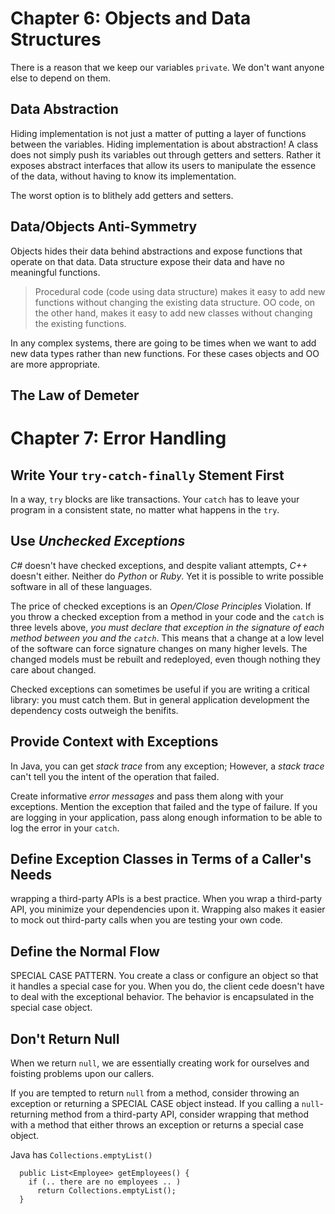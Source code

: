 # Chapter 6: Objects and Data Structures
There is a reason that we keep our variables `private`. We don't want anyone else to depend on them.
## Data Abstraction
Hiding implementation is not just a matter of putting a layer of functions between the variables. Hiding implementation is about abstraction! A class does not simply push its variables out through getters and setters. Rather it exposes abstract interfaces that allow its users to manipulate the essence of the data, without having to know its implementation.

The worst option is to blithely add getters and setters.

## Data/Objects Anti-Symmetry
Objects hides their data behind abstractions and expose functions that operate on that data. Data structure expose their data and have no meaningful functions.

> Procedural code (code using data structure) makes it easy to add new functions without changing the existing data structure. OO code, on the other hand, makes it easy to add new classes without changing the existing functions.

In any complex systems, there are going to be times when we want to add new data types rather than new functions. For these cases objects and OO are more appropriate.

## The Law of Demeter

# Chapter 7: Error Handling
## Write Your `try-catch-finally` Stement First
In a way, `try` blocks are like transactions. Your `catch` has to leave your program in a consistent state, no matter what happens in the `try`.

## Use *Unchecked Exceptions*
*C#* doesn't have checked exceptions, and despite valiant attempts, *C++* doesn't either. Neither do *Python* or *Ruby*. Yet it is possible to write possible software in all of these languages.

The price of checked exceptions is an *Open/Close Principles* Violation. If you throw a checked exception from a method in your code and the `catch` is three levels above, *you must declare that exception in the signature of each method between you and the `catch`*. This means that a change at a low level of the software can force signature changes on many higher levels. The changed models must be rebuilt and redeployed, even though nothing they care about changed.

Checked exceptions can sometimes be useful if you are writing a critical library: you must catch them. But in general application development the dependency costs outweigh the benifits.

## Provide Context with Exceptions
In Java, you can get *stack trace* from any exception; However, a *stack trace* can't tell you the intent of the operation that failed.

Create informative *error messages* and pass them along with your exceptions. Mention the exception that failed and the type of failure. If you are logging in your application, pass along enough information to be able to log the error in your `catch`.

## Define Exception Classes in Terms of a Caller's Needs
wrapping a third-party APIs is a best practice. When you wrap a third-party API, you minimize your dependencies upon it. Wrapping also makes it easier to mock out third-party calls when you are testing your own code.

## Define the Normal Flow
SPECIAL CASE PATTERN. You create a class or configure an object so that it handles a special case for you. When you do, the client cede doesn't have to deal with the exceptional behavior. The behavior is encapsulated in the special case object.

## Don't Return Null
When we return `null`, we are essentially creating work for ourselves and foisting problems upon our callers.

If you are tempted to return `null` from a method, consider throwing an exception or returning a SPECIAL CASE object instead. If you calling a `null`-returning method from a third-party API, consider wrapping that method with a method that either throws an exception or returns a special case object.

Java has `Collections.emptyList()`

```
  public List<Employee> getEmployees() {
    if (.. there are no employees .. )
      return Collections.emptyList();
  }
```

